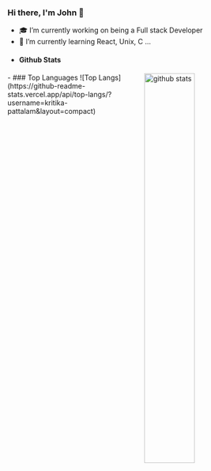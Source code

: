 ### Hi there, I'm John 👋

<!--
**JohnNgugi-1/JohnNgugi-1** is a ✨ _special_ ✨ repository because its `README.md` (this file) appears on your GitHub profile.

Here are some ideas to get you started:

- 🔭 I’m currently working on 
- 🌱 I’m currently learning full stack engineer
- 👯 I’m looking to collaborate on ...
- 🤔 I’m looking for help with ...
/*- 💬 Ask me about ...
- 📫 How to reach me: ...
- 😄 Pronouns: ...
- ⚡ Fun fact: ...
-->
- :mortar_board: I’m currently working on being a Full stack Developer 
- 🌱 I’m currently learning React, Unix, C ...
- #### Github Stats
<img src="https://github-readme-stats.vercel.app/api?username={JohnNgugi-1}&show_icons=true&theme=gotham" alt="github stats" width="45%" align="right"/>
- ### Top Languages
 ![Top Langs](https://github-readme-stats.vercel.app/api/top-langs/?username=kritika-pattalam&layout=compact)
